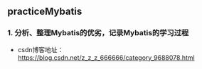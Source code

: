 ## practiceMybatis
### 1. 分析、整理Mybatis的优劣，记录Mybatis的学习过程
  * csdn博客地址：https://blog.csdn.net/z_z_z_666666/category_9688078.html
